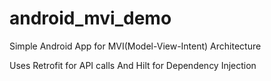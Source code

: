 # android_mvi_demo
Simple Android App for MVI(Model-View-Intent) Architecture

Uses Retrofit for API calls
And Hilt for Dependency Injection
